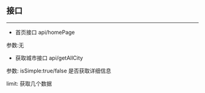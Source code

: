 ## 接口
----
* 首页接口
api/homePage

参数:无
* 获取城市接口
api/getAllCity

参数:
isSimple:true/false   是否获取详细信息

limit:  获取几个数据

